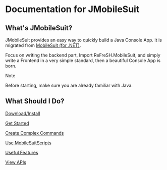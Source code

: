 # Documentation for JMobileSuit

## What's JMobileSuit?

JMobileSuit provides an easy way to quickly build a Java Console App. It is migrated
from [MobileSuit (for .NET)](https://github.com/HIT-ReFreSH/MobileSuit).

Focus on writing the backend part, Import ReFreSH.MobileSuit, and simply write a Frontend in a very simple standard,
then a beautiful Console App is born.

> [!NOTE]
> Before starting, make sure you are already familiar with Java.

## What Should I Do?

[Download/Install](https://central.sonatype.com/artifact/io.github.hit-refresh/JMobileSuit)

[Get Started](./docs/articles/GetStarted.html)

[Create Complex Commands](./docs/articles/ComplexCommands.html)

[Use MobileSuitScripts](./docs/articles/MobileSuitScripts.html)

[Useful Features](./docs/articles/AdvancedUsage.html)

[View APIs](./docs/api/index.md)
